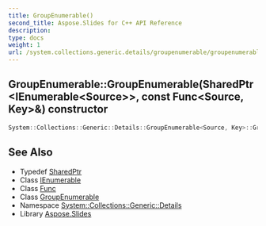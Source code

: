 ```yaml
---
title: GroupEnumerable()
second_title: Aspose.Slides for C++ API Reference
description: 
type: docs
weight: 1
url: /system.collections.generic.details/groupenumerable/groupenumerable/
---
```

## GroupEnumerable::GroupEnumerable(SharedPtr\<IEnumerable\<Source\>\>, const Func\<Source, Key\>\&) constructor




```cpp
System::Collections::Generic::Details::GroupEnumerable<Source, Key>::GroupEnumerable(SharedPtr<IEnumerable<Source>> sourceEnumerable, const Func<Source, Key> &keyPredicate)
```

## See Also

* Typedef [SharedPtr](../../../system/sharedptr/)
* Class [IEnumerable](../../../system.collections.generic/ienumerable/)
* Class [Func](../../../system/func/)
* Class [GroupEnumerable](../)
* Namespace [System::Collections::Generic::Details](../../)
* Library [Aspose.Slides](../../../)